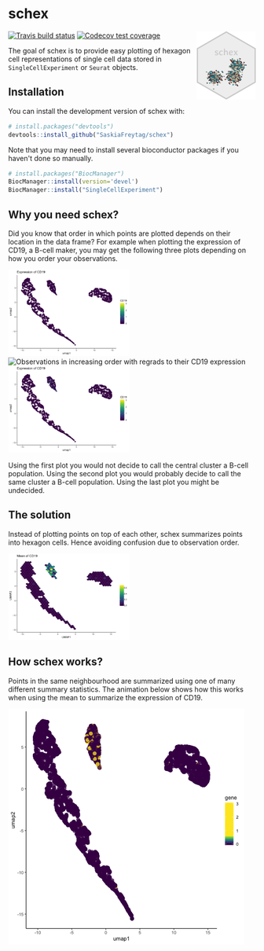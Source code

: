
<!-- README.md is generated from README.Rmd. Please edit that file -->
schex
=====

<!-- badges: start -->
[![Travis build status](https://travis-ci.org/SaskiaFreytag/schex.svg?branch=master)](https://travis-ci.org/SaskiaFreytag/schex) [![Codecov test coverage](https://codecov.io/gh/SaskiaFreytag/schex/branch/master/graph/badge.svg)](https://codecov.io/gh/SaskiaFreytag/schex?branch=master) <!-- badges: end --> <img src='man/figures/logo.png' align="right" height="139" />

The goal of schex is to provide easy plotting of hexagon cell representations of single cell data stored in `SingleCellExperiment` or `Seurat` objects.

Installation
------------

You can install the development version of schex with:

``` r
# install.packages("devtools")
devtools::install_github("SaskiaFreytag/schex")
```

Note that you may need to install several bioconductor packages if you haven't done so manually.

``` r
# install.packages("BiocManager")
BiocManager::install(version='devel')
BiocManager::install("SingleCellExperiment")
```

Why you need schex?
-------------------

Did you know that order in which points are plotted depends on their location in the data frame? For example when plotting the expression of CD19, a B-cell maker, you may get the following three plots depending on how you order your observations.

<img src="man/figures/figure-html/ggplot-decreasing-1.png" alt="Observations in decreasing order with regrads to their CD19 expression" style="width:49.0%" /> <img src="misc/example_schex_files/figure-html/ggplot-increasing-1.png" alt="Observations in increasing order with regrads to their CD19 expression" style="width:49.0%" /> <img src="man/figures/figure-html/ggplot-random-1.png" alt="Observation in random order" style="width:49.0%" />

Using the first plot you would not decide to call the central cluster a B-cell population. Using the second plot you would probably decide to call the same cluster a B-cell population. Using the last plot you might be undecided.

The solution
------------

Instead of plotting points on top of each other, schex summarizes points into hexagon cells. Hence avoiding confusion due to observation order.

<img src="man/figures/figure-html/schex-1.png" alt="schex plotting" style="width:49.0%" />

How schex works?
----------------

Points in the same neighbourhood are summarized using one of many different summary statistics. The animation below shows how this works when using the mean to summarize the expression of CD19.

![animation](man/figures/myanimation.gif)
